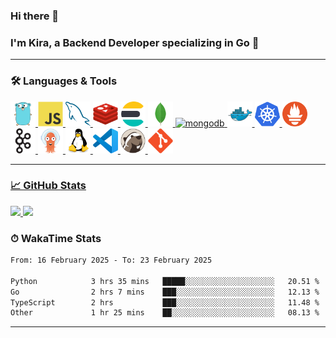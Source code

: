 ### Hi there 👋

### I'm Kira, a Backend Developer specializing in Go 🚀

---

### 🛠 Languages & Tools

<div>
  <!-- Programming Languages -->
  <a href="https://golang.org" target="_blank" rel="noreferrer"> <img src="https://raw.githubusercontent.com/devicons/devicon/master/icons/go/go-original.svg" alt="go" width="40" height="40"/> </a> 
  <a href="https://developer.mozilla.org/en-US/docs/Web/JavaScript" target="_blank" rel="noreferrer"> <img src="https://raw.githubusercontent.com/devicons/devicon/master/icons/javascript/javascript-original.svg" alt="javascript" width="40" height="40"/> 
<!--   https://raw.githubusercontent.com/devicons/devicon/master/icons/typescript/typescript-original.svg -->
<!--   https://raw.githubusercontent.com/devicons/devicon/master/icons/c/c-original.svg -->
<!--   https://raw.githubusercontent.com/devicons/devicon/master/icons/cplusplus/cplusplus-original.svg -->
<!--   https://raw.githubusercontent.com/devicons/devicon/master/icons/css3/css3-original.svg -->
  <!-- Databases -->
  <a href="https://www.mysql.com" target="_blank" rel="noreferrer"> <img src="https://raw.githubusercontent.com/devicons/devicon/master/icons/mysql/mysql-original.svg" alt="mysql" width="40" height="40"/>
  <a href="https://redis.io" target="_blank" rel="noreferrer"> <img src="https://raw.githubusercontent.com/devicons/devicon/master/icons/redis/redis-original.svg" alt="redis" width="40" height="40"/>
  <a href="https://www.elastic.co/elasticsearch" target="_blank" rel="noreferrer"> <img src="https://raw.githubusercontent.com/devicons/devicon/master/icons/elasticsearch/elasticsearch-original.svg" alt="redis" width="40" height="40"/>
  <a href="https://www.mongodb.com" target="_blank" rel="noreferrer"> <img src="https://raw.githubusercontent.com/devicons/devicon/master/icons/mongodb/mongodb-original.svg" alt="mongodb" width="40" height="40"/> </a>
  <a href="https://etcd.io" target="_blank" rel="noreferrer"> <img src="https://www.svgrepo.com/show/353714/etcd.svg" alt="mongodb" width="40" height="40"/> </a>
  <!-- Containerization & Orchestration -->
  <a href="https://www.docker.com" target="_blank" rel="noreferrer"> <img src="https://raw.githubusercontent.com/devicons/devicon/master/icons/docker/docker-original.svg" alt="docker" width="40" height="40"/>
  <a href="https://kubernetes.io" target="_blank" rel="noreferrer"> <img src="https://raw.githubusercontent.com/devicons/devicon/master/icons/kubernetes/kubernetes-original.svg" alt="kubernetes" width="40" height="40"/>
  <a href="https://prometheus.io" target="_blank" rel="noreferrer"> <img src="https://raw.githubusercontent.com/devicons/devicon/master/icons/prometheus/prometheus-original.svg" alt="kubernetes" width="40" height="40"/>
  <a href="https://kafka.apache.org" target="_blank" rel="noreferrer"> <img src="https://raw.githubusercontent.com/devicons/devicon/master/icons/apachekafka/apachekafka-original.svg" alt="kubernetes" width="40" height="40"/>
  <a href="https://argo-cd.readthedocs.io" target="_blank" rel="noreferrer"> <img src="https://raw.githubusercontent.com/devicons/devicon/master/icons/argocd/argocd-original.svg" alt="kubernetes" width="40" height="40"/>
  <!-- Operating Systems -->
  <a href="https://www.linux.org" target="_blank" rel="noreferrer"> <img src="https://raw.githubusercontent.com/devicons/devicon/master/icons/linux/linux-original.svg" width="40" height="40"/>
  <!-- Development Tools -->
  <a href="https://code.visualstudio.com" target="_blank" rel="noreferrer"> <img src="https://raw.githubusercontent.com/devicons/devicon/master/icons/vscode/vscode-original.svg" width="40" height="40"/>
  <a href="https://dbeaver.io" target="_blank" rel="noreferrer"> <img src="https://raw.githubusercontent.com/devicons/devicon/master/icons/dbeaver/dbeaver-original.svg" width="40" height="40"/>
  <a href="https://git-scm.com" target="_blank" rel="noreferrer"> <img src="https://raw.githubusercontent.com/devicons/devicon/master/icons/git/git-original.svg" width="40" height="40"/>
</div>

---

### 📈 GitHub Stats

<a href="https://github.com/kwstars">
  <img height="150em" src="https://github-readme-stats.vercel.app/api?username=kwstars&show_icons=true&theme=default&count_private=true" />
  <img height="150em" src="https://github-readme-stats.vercel.app/api/top-langs/?username=kwstars&theme=default&layout=compact" />
</a>

### ⏱ WakaTime Stats

<!--START_SECTION:waka-->

```txt
From: 16 February 2025 - To: 23 February 2025

Python            3 hrs 35 mins   █████░░░░░░░░░░░░░░░░░░░░   20.51 %
Go                2 hrs 7 mins    ███░░░░░░░░░░░░░░░░░░░░░░   12.13 %
TypeScript        2 hrs           ███░░░░░░░░░░░░░░░░░░░░░░   11.48 %
Other             1 hr 25 mins    ██░░░░░░░░░░░░░░░░░░░░░░░   08.13 %
```

<!--END_SECTION:waka-->

---
